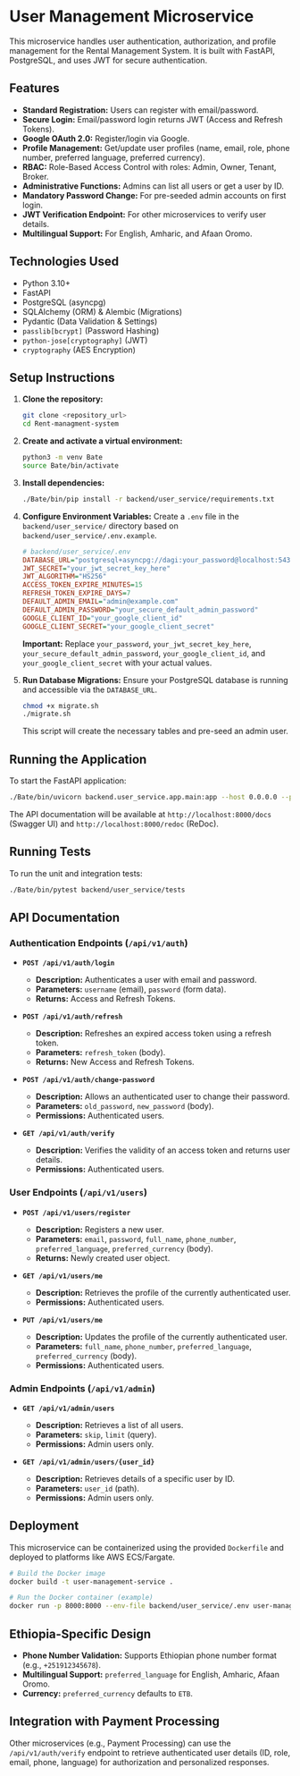 # User Management Microservice

This microservice handles user authentication, authorization, and profile management for the Rental Management System. It is built with FastAPI, PostgreSQL, and uses JWT for secure authentication.

## Features

-   **Standard Registration:** Users can register with email/password.
-   **Secure Login:** Email/password login returns JWT (Access and Refresh Tokens).
-   **Google OAuth 2.0:** Register/login via Google.
-   **Profile Management:** Get/update user profiles (name, email, role, phone number, preferred language, preferred currency).
-   **RBAC:** Role-Based Access Control with roles: Admin, Owner, Tenant, Broker.
-   **Administrative Functions:** Admins can list all users or get a user by ID.
-   **Mandatory Password Change:** For pre-seeded admin accounts on first login.
-   **JWT Verification Endpoint:** For other microservices to verify user details.
-   **Multilingual Support:** For English, Amharic, and Afaan Oromo.

## Technologies Used

-   Python 3.10+
-   FastAPI
-   PostgreSQL (asyncpg)
-   SQLAlchemy (ORM) & Alembic (Migrations)
-   Pydantic (Data Validation & Settings)
-   `passlib[bcrypt]` (Password Hashing)
-   `python-jose[cryptography]` (JWT)
-   `cryptography` (AES Encryption)

## Setup Instructions

1.  **Clone the repository:**
    ```bash
    git clone <repository_url>
    cd Rent-managment-system
    ```

2.  **Create and activate a virtual environment:**
    ```bash
    python3 -m venv Bate
    source Bate/bin/activate
    ```

3.  **Install dependencies:**
    ```bash
    ./Bate/bin/pip install -r backend/user_service/requirements.txt
    ```

4.  **Configure Environment Variables:**
    Create a `.env` file in the `backend/user_service/` directory based on `backend/user_service/.env.example`.
    ```ini
    # backend/user_service/.env
    DATABASE_URL="postgresql+asyncpg://dagi:your_password@localhost:5432/rent_db"
    JWT_SECRET="your_jwt_secret_key_here"
    JWT_ALGORITHM="HS256"
    ACCESS_TOKEN_EXPIRE_MINUTES=15
    REFRESH_TOKEN_EXPIRE_DAYS=7
    DEFAULT_ADMIN_EMAIL="admin@example.com"
    DEFAULT_ADMIN_PASSWORD="your_secure_default_admin_password"
    GOOGLE_CLIENT_ID="your_google_client_id"
    GOOGLE_CLIENT_SECRET="your_google_client_secret"
    ```
    **Important:** Replace `your_password`, `your_jwt_secret_key_here`, `your_secure_default_admin_password`, `your_google_client_id`, and `your_google_client_secret` with your actual values.

5.  **Run Database Migrations:**
    Ensure your PostgreSQL database is running and accessible via the `DATABASE_URL`.
    ```bash
    chmod +x migrate.sh
    ./migrate.sh
    ```
    This script will create the necessary tables and pre-seed an admin user.

## Running the Application

To start the FastAPI application:

```bash
./Bate/bin/uvicorn backend.user_service.app.main:app --host 0.0.0.0 --port 8000 --reload
```

The API documentation will be available at `http://localhost:8000/docs` (Swagger UI) and `http://localhost:8000/redoc` (ReDoc).

## Running Tests

To run the unit and integration tests:

```bash
./Bate/bin/pytest backend/user_service/tests
```

## API Documentation

### Authentication Endpoints (`/api/v1/auth`)

-   **`POST /api/v1/auth/login`**
    -   **Description:** Authenticates a user with email and password.
    -   **Parameters:** `username` (email), `password` (form data).
    -   **Returns:** Access and Refresh Tokens.

-   **`POST /api/v1/auth/refresh`**
    -   **Description:** Refreshes an expired access token using a refresh token.
    -   **Parameters:** `refresh_token` (body).
    -   **Returns:** New Access and Refresh Tokens.

-   **`POST /api/v1/auth/change-password`**
    -   **Description:** Allows an authenticated user to change their password.
    -   **Parameters:** `old_password`, `new_password` (body).
    -   **Permissions:** Authenticated users.

-   **`GET /api/v1/auth/verify`**
    -   **Description:** Verifies the validity of an access token and returns user details.
    -   **Permissions:** Authenticated users.

### User Endpoints (`/api/v1/users`)

-   **`POST /api/v1/users/register`**
    -   **Description:** Registers a new user.
    -   **Parameters:** `email`, `password`, `full_name`, `phone_number`, `preferred_language`, `preferred_currency` (body).
    -   **Returns:** Newly created user object.

-   **`GET /api/v1/users/me`**
    -   **Description:** Retrieves the profile of the currently authenticated user.
    -   **Permissions:** Authenticated users.

-   **`PUT /api/v1/users/me`**
    -   **Description:** Updates the profile of the currently authenticated user.
    -   **Parameters:** `full_name`, `phone_number`, `preferred_language`, `preferred_currency` (body).
    -   **Permissions:** Authenticated users.

### Admin Endpoints (`/api/v1/admin`)

-   **`GET /api/v1/admin/users`**
    -   **Description:** Retrieves a list of all users.
    -   **Parameters:** `skip`, `limit` (query).
    -   **Permissions:** Admin users only.

-   **`GET /api/v1/admin/users/{user_id}`**
    -   **Description:** Retrieves details of a specific user by ID.
    -   **Parameters:** `user_id` (path).
    -   **Permissions:** Admin users only.

## Deployment

This microservice can be containerized using the provided `Dockerfile` and deployed to platforms like AWS ECS/Fargate.

```bash
# Build the Docker image
docker build -t user-management-service .

# Run the Docker container (example)
docker run -p 8000:8000 --env-file backend/user_service/.env user-management-service
```

## Ethiopia-Specific Design

-   **Phone Number Validation:** Supports Ethiopian phone number format (e.g., `+251912345678`).
-   **Multilingual Support:** `preferred_language` for English, Amharic, Afaan Oromo.
-   **Currency:** `preferred_currency` defaults to `ETB`.

## Integration with Payment Processing

Other microservices (e.g., Payment Processing) can use the `/api/v1/auth/verify` endpoint to retrieve authenticated user details (ID, role, email, phone, language) for authorization and personalized responses.
